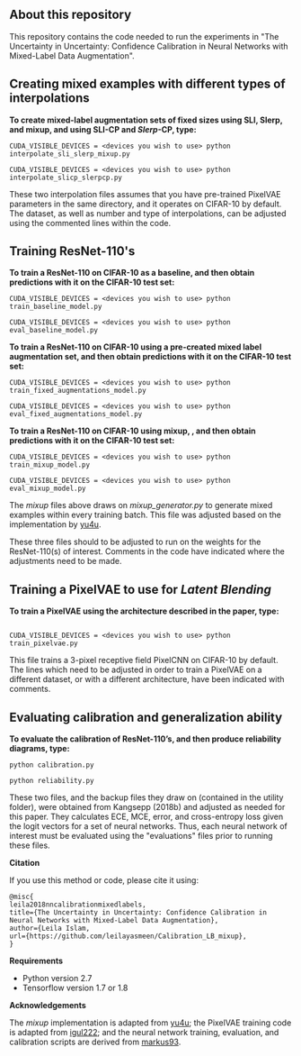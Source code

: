 ## About this repository

This repository contains the code needed to run the experiments in "The Uncertainty in Uncertainty: Confidence Calibration in Neural Networks with Mixed-Label Data Augmentation".

## Creating mixed examples with different types of interpolations
**To create mixed-label augmentation sets of fixed sizes using SLI, Slerp, and mixup, and using SLI-CP and *Slerp*-CP, type:**

```
CUDA_VISIBLE_DEVICES = <devices you wish to use> python interpolate_sli_slerp_mixup.py

CUDA_VISIBLE_DEVICES = <devices you wish to use> python interpolate_slicp_slerpcp.py
```

These two interpolation files assumes that you have pre-trained PixelVAE parameters in the same directory, and it operates on CIFAR-10 by default. The dataset, as well as number and type of interpolations, can be adjusted using the commented lines within the code.

## Training ResNet-110's 

**To train a ResNet-110 on CIFAR-10 as a baseline, and then obtain predictions with it on the CIFAR-10 test set:**

```
CUDA_VISIBLE_DEVICES = <devices you wish to use> python train_baseline_model.py

CUDA_VISIBLE_DEVICES = <devices you wish to use> python eval_baseline_model.py

```

**To train a ResNet-110 on CIFAR-10 using a pre-created mixed label augmentation set, and then obtain predictions with it on the CIFAR-10 test set:**

```
CUDA_VISIBLE_DEVICES = <devices you wish to use> python train_fixed_augmentations_model.py

CUDA_VISIBLE_DEVICES = <devices you wish to use> python eval_fixed_augmentations_model.py

```

**To train a ResNet-110 on CIFAR-10 using mixup, , and then obtain predictions with it on the CIFAR-10 test set:**

```
CUDA_VISIBLE_DEVICES = <devices you wish to use> python train_mixup_model.py

CUDA_VISIBLE_DEVICES = <devices you wish to use> python eval_mixup_model.py

```
The *mixup* files above draws on *mixup_generator.py* to generate mixed examples within every training batch. This file was adjusted based on the implementation by [yu4u](https://github.com/yu4u/mixup-generator).

These three files should to be adjusted to run on the weights for the ResNet-110(s) of interest. Comments in the code have indicated where the adjustments need to be made.

## Training a PixelVAE to use for *Latent Blending*
**To train a PixelVAE using the architecture described in the paper, type:**

```

CUDA_VISIBLE_DEVICES = <devices you wish to use> python train_pixelvae.py

```

This file trains a 3-pixel receptive field PixelCNN on CIFAR-10 by default. The lines which need to be adjusted in order to train a PixelVAE on a different dataset, or with a different architecture, have been indicated with comments.

## Evaluating calibration and generalization ability

**To evaluate the calibration of ResNet-110’s, and then produce reliability diagrams, type:**

```
python calibration.py

python reliability.py

```
These two files, and the backup files they draw on (contained in the utility folder), were obtained from Kangsepp (2018b) and adjusted as needed for this paper. They calculates ECE, MCE, error, and cross-entropy loss given the logit vectors for a set of neural networks. Thus, each neural network of interest must be evaluated using the "evaluations" files prior to running these files.

**Citation**

If you use this method or code, please cite it using:

```
@misc{
leila2018nncalibrationmixedlabels,
title={The Uncertainty in Uncertainty: Confidence Calibration in Neural Networks with Mixed-Label Data Augmentation},
author={Leila Islam,
url={https://github.com/leilayasmeen/Calibration_LB_mixup},
}
```

**Requirements**

* Python version 2.7
* Tensorflow version 1.7 or 1.8

**Acknowledgements**

The *mixup* implementation is adapted from [yu4u](https://github.com/yu4u/mixup-generator); the PixelVAE training code is adapted from [igul222](https://github.com/igul222/PixelVAE); and the neural network training, evaluation, and calibration scripts are derived from [markus93](https://github.com/markus93/NN_calibration).


